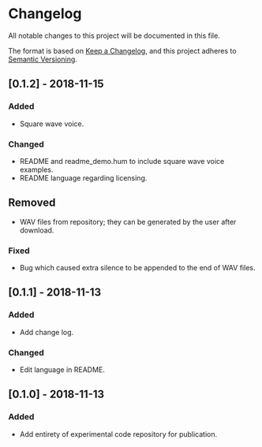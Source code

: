 # Changelog
All notable changes to this project will be documented in this file.

The format is based on [Keep a Changelog](https://keepachangelog.com/en/1.0.0/),
and this project adheres to [Semantic Versioning](https://semver.org/spec/v2.0.0.html).

## [0.1.2] - 2018-11-15
### Added
- Square wave voice.

### Changed
- README and readme_demo.hum to include square wave voice examples.
- README language regarding licensing.

## Removed
- WAV files from repository; they can be generated by the user after download.

### Fixed
- Bug which caused extra silence to be appended to the end of WAV files.

## [0.1.1] - 2018-11-13
### Added
- Add change log.

### Changed
- Edit language in README.

## [0.1.0] - 2018-11-13
### Added
- Add entirety of experimental code repository for publication.
